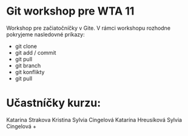 # Git workshop pre WTA 11

Workshop pre začiatočníčky v Gite.
V rámci workshopu rozhodne pokryjeme nasledovné príkazy:

- git clone
- git add / commit
- git pull
- git branch
- git konflikty
- git pull

# Učastníčky kurzu:
Katarina Strakova
Kristina
Sylvia Cingelová
Katarína Hreusíková
Sylvia Cingelová +